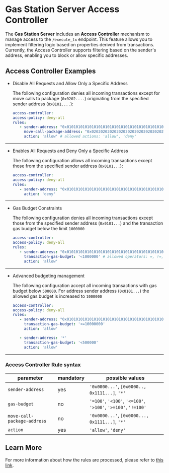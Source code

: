 # Gas Station Server Access Controller

The **Gas Station Server** includes an **Access Controller** mechanism to manage access to the `/execute_tx` endpoint. This feature allows you to implement filtering logic based on properties derived from transactions. Currently, the Access Controller supports filtering based on the sender's address, enabling you to block or allow specific addresses.

## Access Controller Examples

- Disable All Requests and Allow Only a Specific Address

   The following configuration denies all incoming transactions except for move calls to package (`0x0202....`) originating from the specified sender address (`0x0101....`):

   ```yaml
   access-controller:
   access-policy: deny-all
   rules:
      - sender-address: "0x0101010101010101010101010101010101010101010101010101010101010101"
        move-call-package-address: "0x0202020202020202020202020202020202020202020202020202020202020202"
        action: 'allow' # allowed actions: 'allow', 'deny'
   ```

---

- Enables All Requests and Deny Only a Specific Address

   The following configuration allows all incoming transactions except those from the specified sender address (`0x0101...`):

   ```yaml
   access-controller:
   access-policy: deny-all
   rules:
      - sender-address: "0x0101010101010101010101010101010101010101010101010101010101010101"
        action: 'deny'
   ```

---

- Gas Budget Constraints

   The following configuration denies all incoming transactions except those from the specified sender address (`0x0101...`) and the transaction gas budget below the limit `1000000`

   ```yaml
   access-controller:
   access-policy: deny-all
   rules:
      - sender-address: "0x0101010101010101010101010101010101010101010101010101010101010101"
        transaction-gas-budget: '<1000000' # allowed operators: =, !=, <, >, <=, >=
        action: 'allow'
   ```

---

- Advanced budgeting management

   The following configuration accept all incoming transactions with gas budget below `500000`. For address sender address (`0x0101...`) the allowed gas budget is increased to `1000000`

   ```yaml
   access-controller:
   access-policy: deny-all
   rules:
      - sender-address: "0x0101010101010101010101010101010101010101010101010101010101010101"
        transaction-gas-budget: '<=10000000'
        action: 'allow'

      - sender-address: '*'
        transaction-gas-budget: '<500000'
        action: 'allow'

   ```

---

### Access Controller Rule syntax

|  parameter                  | mandatory  | possible values                                                |
|-----------------------------| -----------|----------------------------------------------------------------|
| `sender-address`            |  yes       | `'0x0000...'`, `[0x0000.., 0x1111...]`, `'*'`                  |
| `gas-budget`                |  no        | `'=100'`, `'<100'`,  `'<=100'`, `'>100'`, `'>=100'`, `'!=100'` |
| `move-call-package-address` |  no        | `'0x0000...'`, `[0x0000..., 0x1111...]`, `'*'`                 |
| `action`                    |  yes       | `'allow'`,  `'deny'`                                           |

## Learn More

For more information about how the rules are processed, please refer to [this link](https://docs.iota.org/operator/gas-station/architecture/features#access-controller).
